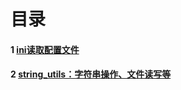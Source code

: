# 目录

#### 1 [ini读取配置文件](https://github.com/YaJunCui/utils/tree/master/ini)
#### 2 [string_utils：字符串操作、文件读写等](https://github.com/YaJunCui/utils/tree/master/string_utils)
